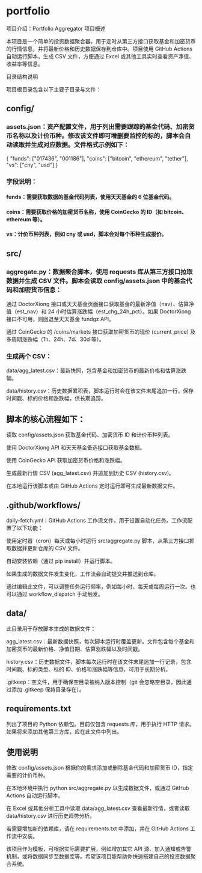 # portfolio
项目介绍：Portfolio Aggregator
项目概述

本项目是一个简单的投资数据聚合器，用于定时从第三方接口获取基金和加密货币的行情信息，并将最新价格和历史数据保存到仓库中。项目使用 GitHub Actions 自动运行脚本，生成 CSV 文件，方便通过 Excel 或其他工具实时查看资产净值、收益率等信息。

目录结构说明

项目根目录包含以下主要子目录与文件：

## config/

### assets.json：资产配置文件，用于列出需要跟踪的基金代码、加密货币名称以及计价币种。修改该文件即可增删要监控的标的，脚本会自动读取并生成对应数据。文件格式示例如下：

{
  "funds": ["017436", "001186"],
  "coins": ["bitcoin", "ethereum", "tether"],
  "vs": ["cny", "usd"]
}


### 字段说明：

#### funds：需要获取数据的基金代码列表，使用天天基金的 6 位基金代码。

#### coins：需要获取价格的加密货币名称，使用 CoinGecko 的 ID（如 bitcoin、ethereum 等）。

#### vs：计价币种列表，例如 cny 或 usd，脚本会对每个币种生成报价。

## src/

### aggregate.py：数据聚合脚本，使用 requests 库从第三方接口拉取数据并生成 CSV 文件。脚本会读取 config/assets.json 中的基金代码和加密货币信息：

通过 DoctorXiong
 接口或天天基金页面接口获取基金的最新净值（nav）、估算净值（est_nav）和 24 小时估算涨跌幅（est_chg_24h_pct）。如果 DoctorXiong 接口不可用，则回退至天天基金 fundgz API。

通过 CoinGecko
 的 /coins/markets 接口获取加密货币的现价 (current_price) 及多周期涨跌幅（1h、24h、7d、30d 等）。

### 生成两个 CSV：

data/agg_latest.csv：最新快照，包含基金和加密货币的最新价格和估算涨跌幅。

data/history.csv：历史数据累积表，脚本运行时会在该文件末尾追加一行，保存时间戳、标的价格和涨跌幅，供长期追踪。

## 脚本的核心流程如下：

读取 config/assets.json 获取基金代码、加密货币 ID 和计价币种列表。

使用 DoctorXiong API 和天天基金备选接口获取基金数据。

使用 CoinGecko API 获取加密货币价格和涨跌幅。

生成最新行情 CSV (agg_latest.csv) 并追加到历史 CSV (history.csv)。

在本地运行该脚本或由 GitHub Actions 定时运行即可生成最新数据文件。

## .github/workflows/

daily-fetch.yml：GitHub Actions 工作流文件，用于设置自动化任务。工作流配置了以下功能：

使用定时器（cron）每天或每小时运行 src/aggregate.py 脚本，从第三方接口抓取数据并更新仓库的 CSV 文件。

自动安装依赖（通过 pip install）并运行脚本。

如果生成的数据文件发生变化，工作流会自动提交并推送到仓库。

通过编辑此文件，可以调整任务运行频率，例如每小时、每天或每周运行一次。也可以通过 workflow_dispatch 手动触发。

## data/

此目录用于存放脚本生成的数据文件：

agg_latest.csv：最新数据快照，每次脚本运行时覆盖更新。文件包含每个基金和加密货币的最新价格、净值日期、估算涨跌幅以及时间戳。

history.csv：历史数据文件，脚本每次运行时在该文件末尾追加一行记录，包含时间戳、标的类型、标的 ID、价格和涨跌幅等信息，可用于长期分析。

.gitkeep：空文件，用于确保空目录被纳入版本控制（git 会忽略空目录，因此通过添加 .gitkeep 保持目录存在）。

## requirements.txt

列出了项目的 Python 依赖包。目前仅包含 requests 库，用于执行 HTTP 请求。如果将来添加其他第三方库，应在此文件中列出。

## 使用说明

修改 config/assets.json 根据你的需求添加或删除基金代码和加密货币 ID，指定需要的计价币种。

在本地环境中执行 python src/aggregate.py 以生成数据文件，或通过 GitHub Actions 自动运行脚本。

在 Excel 或其他分析工具中读取 data/agg_latest.csv 查看最新行情，或者读取 data/history.csv 进行历史趋势分析。

若需要增加新的依赖库，请在 requirements.txt 中添加，并在 GitHub Actions 工作流中安装。

该项目作为模板，可根据实际需要扩展，例如增加其它 API 源、加入通知或告警机制，或将数据同步至数据库等。希望该项目能帮助你快速搭建自己的投资数据聚合系统。
